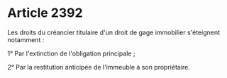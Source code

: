# Article 2392

<p>Les droits du créancier titulaire d'un droit de gage immobilier s'éteignent notamment :</p><p>1° Par l'extinction de l'obligation principale ;</p><p>2° Par la restitution anticipée de l'immeuble à son propriétaire.</p>